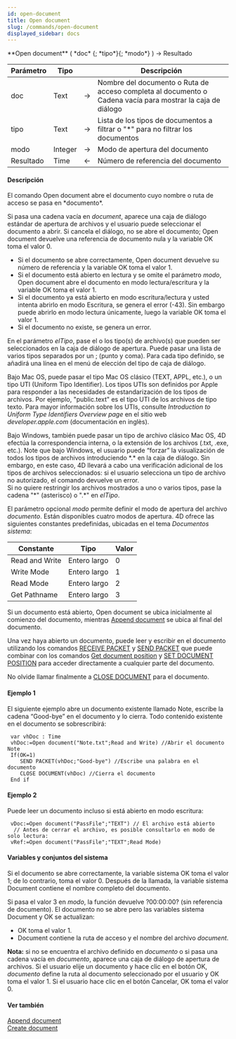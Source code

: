 ```yaml
---
id: open-document
title: Open document
slug: /commands/open-document
displayed_sidebar: docs
---
```


<!--REF #_command_.Open document.Syntax-->**Open document** ( *doc* {; *tipo*}{; *modo*} ) -> Resultado<!-- END REF-->
<!--REF #_command_.Open document.Params-->
| Parámetro | Tipo |  | Descripción |
| --- | --- | --- | --- |
| doc | Text | &#8594;  | Nombre del documento o Ruta de acceso completa al documento o Cadena vacía para mostrar la caja de diálogo |
| tipo | Text | &#8594;  | Lista de los tipos de documentos a filtrar o "*" para no filtrar los documentos |
| modo | Integer | &#8594;  | Modo de apertura del documento |
| Resultado | Time | &#8592; | Número de referencia del documento |

<!-- END REF-->

#### Descripción 

<!--REF #_command_.Open document.Summary-->El comando Open document abre el documento cuyo nombre o ruta de acceso se pasa en *documento*.<!-- END REF--> 

Si pasa una cadena vacía en *document*, aparece una caja de diálogo estándar de apertura de archivos y el usuario puede seleccionar el documento a abrir. Si cancela el diálogo, no se abre el documento; Open document devuelve una referencia de documento nula y la variable OK toma el valor 0.

* Si el documento se abre correctamente, Open document devuelve su número de referencia y la variable OK toma el valor 1.
* Si el documento está abierto en lectura y se omite el parámetro *modo*, Open document abre el documento en modo lectura/escritura y la variable OK toma el valor 1.
* Si el documento ya está abierto en modo escritura/lectura y usted intenta abrirlo en modo Escritura, se genera el error (-43). Sin embargo puede abrirlo en modo lectura únicamente, luego la variable OK toma el valor 1.
* Si el documento no existe, se genera un error.

En el parámetro *elTipo*, pase el o los tipo(s) de archivo(s) que pueden ser seleccionados en la caja de diálogo de apertura. Puede pasar una lista de varios tipos separados por un ; (punto y coma). Para cada tipo definido, se añadirá una línea en el menú de elección del tipo de caja de diálogo.

Bajo Mac OS, puede pasar el tipo Mac OS clásico (TEXT, APPL, etc.), o un tipo UTI (Uniform Tipo Identifier). Los tipos UTIs son definidos por Apple para responder a las necesidades de estandarización de los tipos de archivos. Por ejemplo, "public.text" es el tipo UTI de los archivos de tipo texto. Para mayor información sobre los UTIs, consulte *Introduction to Uniform Type Identifiers Overview page* en el sitio web *developer.apple.com* (documentación en inglès). 

Bajo Windows, también puede pasar un tipo de archivo clásico Mac OS, 4D efectúa la correspondencia interna, o la extensión de los archivos (.txt, .exe, etc.). Note que bajo Windows, el usuario puede “forzar” la visualización de todos los tipos de archivos introduciendo \*.\* en la caja de diálogo. Sin embargo, en este caso, 4D llevará a cabo una verificación adicional de los tipos de archivos seleccionados: si el usuario selecciona un tipo de archivo no autorizado, el comando devuelve un error.  
Si no quiere restringir los archivos mostrados a uno o varios tipos, pase la cadena "\*" (asterisco) o ".\*" en *elTipo*.

El parámetro opcional *modo* permite definir el modo de apertura del archivo *documento*. Están disponibles cuatro modos de apertura. 4D ofrece las siguientes constantes predefinidas, ubicadas en el tema *Documentos sistema*:

| Constante      | Tipo         | Valor |
| -------------- | ------------ | ----- |
| Read and Write | Entero largo | 0     |
| Write Mode     | Entero largo | 1     |
| Read Mode      | Entero largo | 2     |
| Get Pathname   | Entero largo | 3     |

Si un documento está abierto, Open document se ubica inicialmente al comienzo del documento, mientras [Append document](append-document.md) se ubica al final del documento.

Una vez haya abierto un documento, puede leer y escribir en el documento utilizando los comandos [RECEIVE PACKET](receive-packet.md) y [SEND PACKET](send-packet.md) que puede combinar con los comandos [Get document position](get-document-position.md) y [SET DOCUMENT POSITION](set-document-position.md) para acceder directamente a cualquier parte del documento.

No olvide llamar finalmente a [CLOSE DOCUMENT](close-document.md) para el documento.

#### Ejemplo 1 

El siguiente ejemplo abre un documento existente llamado Note, escribe la cadena “Good-bye” en el documento y lo cierra. Todo contenido existente en el documento se sobrescribirá: 

```4d
 var vhDoc : Time
 vhDoc:=Open document("Note.txt";Read and Write) //Abrir el documento Note
 If(OK=1)
    SEND PACKET(vhDoc;"Good-bye") //Escribe una palabra en el documento
    CLOSE DOCUMENT(vhDoc) //Cierra el documento
 End if
```

#### Ejemplo 2 

Puede leer un documento incluso si está abierto en modo escritura:  

```4d
 vDoc:=Open document("PassFile";"TEXT") // El archivo está abierto
  // Antes de cerrar el archivo, es posible consultarlo en modo de solo lectura:
 vRef:=Open document("PassFile";"TEXT";Read Mode)
```

#### Variables y conjuntos del sistema 

Si el documento se abre correctamente, la variable sistema OK toma el valor 1; de lo contrario, toma el valor 0\. Después de la llamada, la variable sistema Document contiene el nombre completo del documento.

Si pasa el valor 3 en *modo*, la función devuelve ?00:00:00? (sin referencia de documento). El documento no se abre pero las variables sistema Document y OK se actualizan:

* OK toma el valor 1.
* Document contiene la ruta de acceso y el nombre del archivo *document*.

**Nota:** si no se encuentra el archivo definido en *documento* o si pasa una cadena vacía en *documento*, aparece una caja de diálogo de apertura de archivos. Si el usuario elije un documento y hace clic en el botón OK, *documento* define la ruta al documento seleccionado por el usuario y OK toma el valor 1\. Si el usuario hace clic en el botón Cancelar, OK toma el valor 0.

#### Ver también 

[Append document](append-document.md)  
[Create document](create-document.md)  